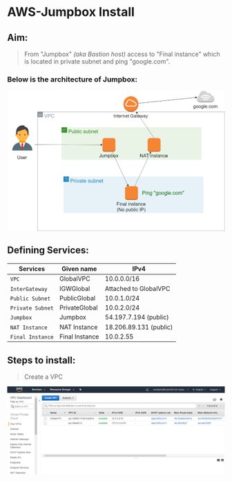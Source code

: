 # AWS-Jumpbox Install
## **Aim:**
> From "Jumpbox" *(aka Bastion host)* access to "Final instance" which is located in private subnet and ping "google.com".

### Below is the architecture of Jumpbox:

![Architecture](Architecture_of_Jumpbox.png)

## **Defining Services:**
|    Services     | Given name         | IPv4 |
|      ---       |  ---         |  --- |
| `VPC`          | GlobalVPC    | 10.0.0.0/16 |
| `InterGateway` | IGWGlobal    | Attached to GlobalVPC  |
|`Public Subnet` | PublicGlobal | 10.0.1.0/24|
|`Private Subnet`| PrivateGlobal| 10.0.2.0/24|
|`Jumpbox`       | Jumpbox      | 54.197.7.194 (public)|
|`NAT Instance`  | NAT Instance | 18.206.89.131 (public)|
|`Final Instance`| Final Instance| 10.0.2.55 |

## **Steps to install:**
> Create a VPC

![VPC](VPC.png)
